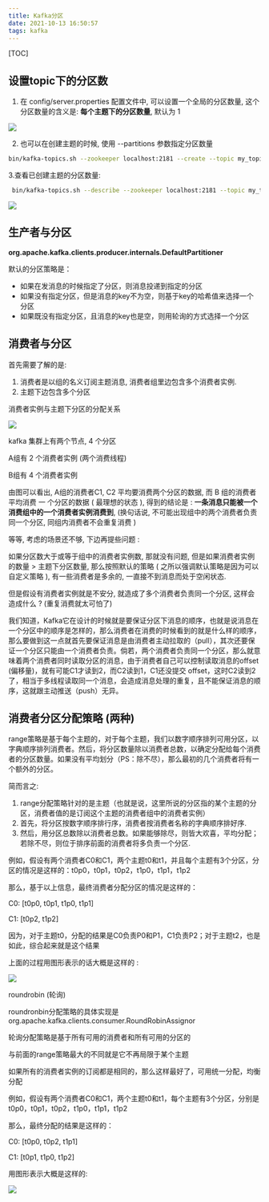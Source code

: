 ```yaml
---
title: Kafka分区
date: 2021-10-13 16:50:57
tags: kafka
---
```

[TOC]

## 设置topic下的分区数

1. 在 config/server.properties 配置文件中, 可以设置一个全局的分区数量, 这个分区数量的含义是: **每个主题下的分区数量**, 默认为 1

<img src="https://img2018.cnblogs.com/blog/1629331/201911/1629331-20191129230058746-945280798.png" referrerpolicy="no-referrer">

2. 也可以在创建主题的时候, 使用 --partitions 参数指定分区数量

```basH
bin/kafka-topics.sh --zookeeper localhost:2181 --create --topic my_topic --partitions 2 --replication-factor 1 
```

3.查看已创建主题的分区数量:

```bash
 bin/kafka-topics.sh --describe --zookeeper localhost:2181 --topic my_topic 
```

<img src="https://img2018.cnblogs.com/blog/1629331/201911/1629331-20191129230212246-1072040750.png" referrerpolicy="no-referrer">

## 生产者与分区

**org.apache.kafka.clients.producer.internals.DefaultPartitioner**

默认的分区策略是：

- 如果在发消息的时候指定了分区，则消息投递到指定的分区
- 如果没有指定分区，但是消息的key不为空，则基于key的哈希值来选择一个分区
- 如果既没有指定分区，且消息的key也是空，则用轮询的方式选择一个分区

## 消费者与分区

首先需要了解的是:

1. 消费者是以组的名义订阅主题消息, 消费者组里边包含多个消费者实例.
2. 主题下边包含多个分区

消费者实例与主题下分区的分配关系

<img src="https://img2018.cnblogs.com/blog/1629331/201911/1629331-20191129230325655-792813000.png" referrerpolicy="no-referrer">

kafka 集群上有两个节点, 4 个分区

A组有 2 个消费者实例 (两个消费线程)

B组有 4 个消费者实例

由图可以看出, A组的消费者C1, C2 平均要消费两个分区的数据, 而 B 组的消费者平均消费 一 个分区的数据 ( 最理想的状态 ), 得到的结论是 : **一条消息只能被一个消费组中的一个消费者实例消费到**, (换句话说, 不可能出现组中的两个消费者负责同一个分区, 同组内消费者不会重复消费 )

等等, 考虑的场景还不够, 下边再提些问题 :

如果分区数大于或等于组中的消费者实例数, 那就没有问题, 但是如果消费者实例的数量 > 主题下分区数量, 那么按照默认的策略 ( 之所以强调默认策略是因为可以自定义策略 ), 有一些消费者是多余的, 一直接不到消息而处于空闲状态.

但是假设有消费者实例就是不安分, 就造成了多个消费者负责同一个分区, 这样会造成什么 ? (重复消费就太可怕了)

我们知道，Kafka它在设计的时候就是要保证分区下消息的顺序，也就是说消息在一个分区中的顺序是怎样的，那么消费者在消费的时候看到的就是什么样的顺序，那么要做到这一点就首先要保证消息是由消费者主动拉取的（pull），其次还要保证一个分区只能由一个消费者负责。倘若，两个消费者负责同一个分区，那么就意味着两个消费者同时读取分区的消息，由于消费者自己可以控制读取消息的offset (偏移量)，就有可能C1才读到2，而C2读到1，C1还没提交 offset，这时C2读到2了，相当于多线程读取同一个消息，会造成消息处理的重复，且不能保证消息的顺序，这就跟主动推送（push）无异。

## 消费者分区分配策略 (两种)

range策略是基于每个主题的，对于每个主题，我们以数字顺序排列可用分区，以字典顺序排列消费者。然后，将分区数量除以消费者总数，以确定分配给每个消费者的分区数量。如果没有平均划分（PS：除不尽），那么最初的几个消费者将有一个额外的分区。

简而言之:

1. range分配策略针对的是主题（也就是说，这里所说的分区指的某个主题的分区，消费者值的是订阅这个主题的消费者组中的消费者实例）
2. 首先，将分区按数字顺序排行序，消费者按消费者名称的字典顺序排好序.
3. 然后，用分区总数除以消费者总数。如果能够除尽，则皆大欢喜，平均分配；若除不尽，则位于排序前面的消费者将多负责一个分区.

例如，假设有两个消费者C0和C1，两个主题t0和t1，并且每个主题有3个分区，分区的情况是这样的：t0p0，t0p1，t0p2，t1p0，t1p1，t1p2

那么，基于以上信息，最终消费者分配分区的情况是这样的：

C0: [t0p0, t0p1, t1p0, t1p1]

C1: [t0p2, t1p2]

因为，对于主题t0，分配的结果是C0负责P0和P1，C1负责P2；对于主题t2，也是如此，综合起来就是这个结果

上面的过程用图形表示的话大概是这样的 :

<img src="https://img2018.cnblogs.com/blog/1629331/201911/1629331-20191129230609350-1656648320.png" referrerpolicy="no-referrer">

roundrobin (轮询)

roundronbin分配策略的具体实现是org.apache.kafka.clients.consumer.RoundRobinAssignor

轮询分配策略是基于所有可用的消费者和所有可用的分区的

与前面的range策略最大的不同就是它不再局限于某个主题

如果所有的消费者实例的订阅都是相同的，那么这样最好了，可用统一分配，均衡分配

例如，假设有两个消费者C0和C1，两个主题t0和t1，每个主题有3个分区，分别是t0p0，t0p1，t0p2，t1p0，t1p1，t1p2

那么，最终分配的结果是这样的：

C0: [t0p0, t0p2, t1p1]

C1: [t0p1, t1p0, t1p2]



用图形表示大概是这样的:

<img src="https://img2018.cnblogs.com/blog/1629331/201911/1629331-20191129230645759-1165797262.png" referrerpolicy="no-referrer">


